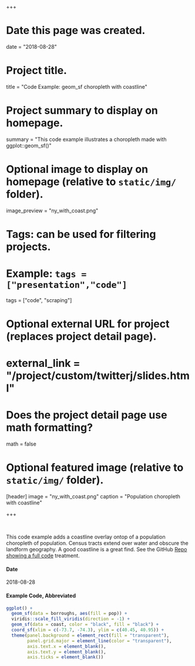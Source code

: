 +++
# Date this page was created.
date = "2018-08-28"

# Project title.
title = "Code Example:  geom_sf choropleth with coastline"

# Project summary to display on homepage.
summary = "This code example illustrates a choropleth made with ggplot::geom_sf()"

# Optional image to display on homepage (relative to `static/img/` folder).
image_preview = "ny_with_coast.png"

# Tags: can be used for filtering projects.
# Example: `tags = ["presentation","code"]`
tags = ["code", "scraping"]

# Optional external URL for project (replaces project detail page).
# external_link = "/project/custom/twitterj/slides.html"

# Does the project detail page use math formatting?
math = false

# Optional featured image (relative to `static/img/` folder).
[header]
image = "ny_with_coast.png"
caption = "Population choropleth with coastline"

+++

&nbsp;

This code example adds a coastline overlay ontop of a population choropleth of population.  Census tracts extend over water and obscure the landform geography.  A good coastline is a great find.  See the GitHub [Repo showing a full code](https://github.com/libjohn/ben_g_nymap) treatment.


#### Date
2018-08-28

#### Example Code, Abbreviated

``` r
ggplot() +
  geom_sf(data = borroughs, aes(fill = pop)) +
  viridis::scale_fill_viridis(direction = -1) +
  geom_sf(data = coast, color = "black", fill = "black") +
  coord_sf(xlim = c(-73.7, -74.3), ylim = c(40.45, 40.95)) + 
  theme(panel.background = element_rect(fill = "transparent"), 
        panel.grid.major = element_line(color = "transparent"), 
        axis.text.x = element_blank(), 
        axis.text.y = element_blank(), 
        axis.ticks = element_blank())
```

